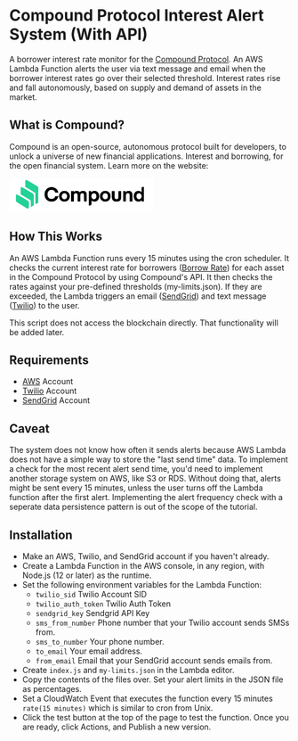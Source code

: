 # Compound Protocol Interest Alert System (With API)

A borrower interest rate monitor for the [Compound Protocol](https://compound.finance/). An AWS Lambda Function alerts the user via text message and email when the borrower interest rates go over their selected threshold. Interest rates rise and fall autonomously, based on supply and demand of assets in the market.

## What is Compound?
Compound is an open-source, autonomous protocol built for developers, to unlock a universe of new financial applications. Interest and borrowing, for the open financial system. Learn more on the website:

<a href="https://compound.finance/?ref=github&user=ajb413&repo=compound-interest-alerts">
    <img alt="Compound Finance" src="https://raw.githubusercontent.com/ajb413/compound-interest-alerts/master/compound-finance-logo.png" width=260 height=60/>
</a>

## How This Works
An AWS Lambda Function runs every 15 minutes using the cron scheduler. 
It checks the current interest rate for borrowers ([Borrow Rate](https://compound.finance/developers/ctokens#borrow-rate)) for each asset in the Compound Protocol by using Compound's API. It then checks the rates against your pre-defined thresholds (my-limits.json). If they are exceeded, the Lambda triggers an email ([SendGrid](https://sendgrid.com/)) and text message ([Twilio](https://www.twilio.com/)) to the user.

This script does not access the blockchain directly. That functionality will be added later.

## Requirements
- [AWS](https://aws.amazon.com/) Account
- [Twilio](https://www.twilio.com/) Account
- [SendGrid](https://sendgrid.com/) Account

## Caveat
The system does not know how often it sends alerts because AWS Lambda does not have a simple way to store the "last send time" data. To implement a check for the most recent alert send time, you'd need to implement another storage system on AWS, like S3 or RDS. Without doing that, alerts might be sent every 15 minutes, unless the user turns off the Lambda function after the first alert. Implementing the alert frequency check with a seperate data persistence pattern is out of the scope of the tutorial.

## Installation
- Make an AWS, Twilio, and SendGrid account if you haven't already.
- Create a Lambda Function in the AWS console, in any region, with Node.js (12 or later) as the runtime.
- Set the following environment variables for the Lambda Function:
  - `twilio_sid` Twilio Account SID
  - `twilio_auth_token` Twilio Auth Token
  - `sendgrid_key` Sendgrid API Key
  - `sms_from_number` Phone number that your Twilio account sends SMSs from.
  - `sms_to_number` Your phone number.
  - `to_email` Your email address.
  - `from_email` Email that your SendGrid account sends emails from.
- Create `index.js` and `my-limits.json` in the Lambda editor.
- Copy the contents of the files over. Set your alert limits in the JSON file as percentages.
- Set a CloudWatch Event that executes the function every 15 minutes `rate(15 minutes)` which is similar to cron from Unix.
- Click the test button at the top of the page to test the function. Once you are ready, click Actions, and Publish a new version.
